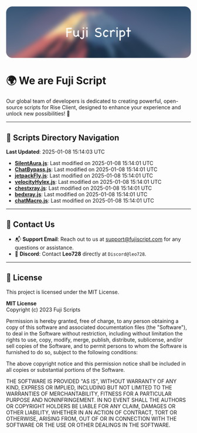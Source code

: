 ![Banner](.github/b.webp)

# 🌍 **We are Fuji Script**

Our global team of developers is dedicated to creating powerful, open-source scripts for Rise Client, designed to enhance your experience and unlock new possibilities! 🌟

---
<!-- SCRIPTS_NAVIGATION_START -->
## 📂 **Scripts Directory Navigation**

**Last Updated**: 2025-01-08 15:14:03 UTC

- **[SilentAura.js](scripts/SilentAura.js)**: Last modified on 2025-01-08 15:14:01 UTC
- **[ChatBypass.js](scripts/ChatBypass.js)**: Last modified on 2025-01-08 15:14:01 UTC
- **[jetpackFly.js](scripts/jetpackFly.js)**: Last modified on 2025-01-08 15:14:01 UTC
- **[velocityHylex.js](scripts/velocityHylex.js)**: Last modified on 2025-01-08 15:14:01 UTC
- **[chestxray.js](scripts/chestxray.js)**: Last modified on 2025-01-08 15:14:01 UTC
- **[bedxray.js](scripts/bedxray.js)**: Last modified on 2025-01-08 15:14:01 UTC
- **[chatMacro.js](scripts/chatMacro.js)**: Last modified on 2025-01-08 15:14:01 UTC

<!-- SCRIPTS_NAVIGATION_END -->

---

## 💬 **Contact Us**  
- 📬 **Support Email**: Reach out to us at [support@fujiscript.com](mailto:support@fujiscript.com) for any questions or assistance.  
- 💬 **Discord**: Contact **Leo728** directly at `Discord@leo728`.

---

## 📜 **License**

This project is licensed under the MIT License.  

**MIT License**  
Copyright (c) 2023 Fuji Scripts  

Permission is hereby granted, free of charge, to any person obtaining a copy of this software and associated documentation files (the "Software"), to deal in the Software without restriction, including without limitation the rights to use, copy, modify, merge, publish, distribute, sublicense, and/or sell copies of the Software, and to permit persons to whom the Software is furnished to do so, subject to the following conditions:  

The above copyright notice and this permission notice shall be included in all copies or substantial portions of the Software.  

THE SOFTWARE IS PROVIDED "AS IS", WITHOUT WARRANTY OF ANY KIND, EXPRESS OR IMPLIED, INCLUDING BUT NOT LIMITED TO THE WARRANTIES OF MERCHANTABILITY, FITNESS FOR A PARTICULAR PURPOSE AND NONINFRINGEMENT. IN NO EVENT SHALL THE AUTHORS OR COPYRIGHT HOLDERS BE LIABLE FOR ANY CLAIM, DAMAGES OR OTHER LIABILITY, WHETHER IN AN ACTION OF CONTRACT, TORT OR OTHERWISE, ARISING FROM, OUT OF OR IN CONNECTION WITH THE SOFTWARE OR THE USE OR OTHER DEALINGS IN THE SOFTWARE.  
